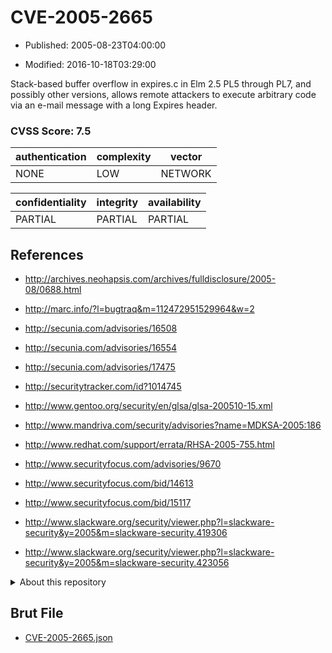 # CVE-2005-2665

- Published: 2005-08-23T04:00:00

- Modified: 2016-10-18T03:29:00

Stack-based buffer overflow in expires.c in Elm 2.5 PL5 through PL7, and possibly other versions, allows remote attackers to execute arbitrary code via an e-mail message with a long Expires header.

### CVSS Score: **7.5**

| authentication | complexity | vector |
| --- | --- | --- |
| NONE | LOW | NETWORK |

| confidentiality | integrity | availability |
| --- | --- | --- |
| PARTIAL | PARTIAL | PARTIAL |

## References

* http://archives.neohapsis.com/archives/fulldisclosure/2005-08/0688.html

* http://marc.info/?l=bugtraq&m=112472951529964&w=2

* http://secunia.com/advisories/16508

* http://secunia.com/advisories/16554

* http://secunia.com/advisories/17475

* http://securitytracker.com/id?1014745

* http://www.gentoo.org/security/en/glsa/glsa-200510-15.xml

* http://www.mandriva.com/security/advisories?name=MDKSA-2005:186

* http://www.redhat.com/support/errata/RHSA-2005-755.html

* http://www.securityfocus.com/advisories/9670

* http://www.securityfocus.com/bid/14613

* http://www.securityfocus.com/bid/15117

* http://www.slackware.org/security/viewer.php?l=slackware-security&y=2005&m=slackware-security.419306

* http://www.slackware.org/security/viewer.php?l=slackware-security&y=2005&m=slackware-security.423056

<details>
<summary>About this repository</summary> 

  This repository is part of the project [Live Hack CVE](https://github.com/Live-Hack-CVE). Main website can be found [www.live-hack.org](https://www.live-hack.org) 
  
  Made by [Sn0wAlice](https://github.com/Sn0wAlice) for the people that care about security and need to have a feed of the latest CVEs. Hope you enjoy it, don't forget to star the repo and follow me on [Twitter](https://twitter.com/Sn0wAlice) and [Github](https://github.com/Sn0wAlice). And that is my [personnal website](https://www.alice-snow.me/)

  - [Home Page](https://github.com/Live-Hack-CVE)
  - [Framework](https://github.com/Live-Hack-CVE/cve-framework)
  - [CVE database](https://github.com/Live-Hack-CVE/full_database)
  - [Changelog](https://github.com/Live-Hack-CVE/Changelog)
</details>

## Brut File

* [CVE-2005-2665.json](https://raw.githubusercontent.com/Live-Hack-CVE/full_database/main/cves/2005/CVE-2005-2665.json)

